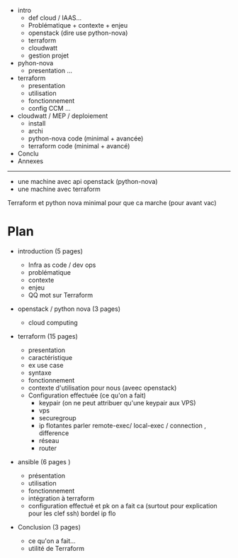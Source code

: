 - intro
	 + def cloud / IAAS...
	 + Problématique + contexte + enjeu
	 + openstack (dire use python-nova)
	 + terraform
	 + cloudwatt
	 + gestion projet
- pyhon-nova
	+ presentation ...
- terraform
	+ presentation
	+ utilisation
	+ fonctionnement
	+ config CCM ...
- cloudwatt / MEP / deploiement 
	+ install
	+ archi
	+ python-nova code (minimal + avancée)
	+ terraform code (minimal + avancé)
- Conclu
- Annexes


-----

- une machine avec api openstack (python-nova)
- une machine avec terraform

Terraform et python nova minimal pour que ca marche (pour avant vac)



# Plan

- introduction (5 pages)
	+ Infra as code / dev ops
	+ problématique
	+ contexte
	+ enjeu
	+ QQ mot sur Terraform

- openstack / python nova (3 pages)
	+ cloud computing
- terraform (15 pages)
	+ presentation
	+ caractéristique
	+ ex use case
	+ syntaxe
	+ fonctionnement
	+ contexte d'utilisation pour nous (aveec openstack)
	+ Configuration effectuée (ce qu'on a fait)
		- keypair (on ne peut attribuer qu'une keypair aux VPS)
		- vps
		- securegroup
		- ip flotantes
        parler remote-exec/ local-exec / connection , difference
		- réseau
		- router
- ansible (6 pages )
	+ présentation
	+ utilisation
	+ fonctionnement
	+ intégration à terraform
	+ configuration effectué et pk on a fait ca (surtout pour explication pour les clef ssh) bordel ip flo
- Conclusion (3 pages)
	+ ce qu'on a fait...
	+ utilité de Terraform